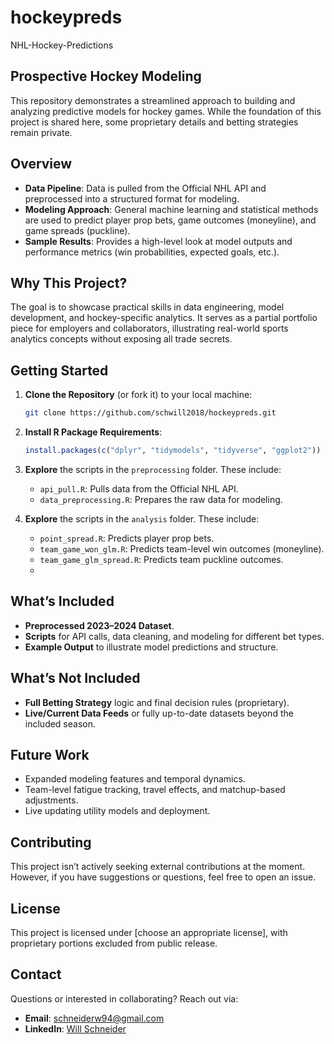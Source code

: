 # hockeypreds
NHL-Hockey-Predictions

## Prospective Hockey Modeling

This repository demonstrates a streamlined approach to building and analyzing predictive models for hockey games. While the foundation of this project is shared here, some proprietary details and betting strategies remain private.

## Overview

- **Data Pipeline**: Data is pulled from the Official NHL API and preprocessed into a structured format for modeling.
- **Modeling Approach**: General machine learning and statistical methods are used to predict player prop bets, game outcomes (moneyline), and game spreads (puckline).
- **Sample Results**: Provides a high-level look at model outputs and performance metrics (win probabilities, expected goals, etc.).

## Why This Project?

The goal is to showcase practical skills in data engineering, model development, and hockey-specific analytics. It serves as a partial portfolio piece for employers and collaborators, illustrating real-world sports analytics concepts without exposing all trade secrets.

## Getting Started

1. **Clone the Repository** (or fork it) to your local machine:

   ```bash
   git clone https://github.com/schwill2018/hockeypreds.git
   ```

2. **Install R Package Requirements**:

   ```r
   install.packages(c("dplyr", "tidymodels", "tidyverse", "ggplot2"))
   ```

3. **Explore** the scripts in the `preprocessing` folder. These include:
   - `api_pull.R`: Pulls data from the Official NHL API.
   - `data_preprocessing.R`: Prepares the raw data for modeling.  

4. **Explore** the scripts in the `analysis` folder. These include:
   - `point_spread.R`: Predicts player prop bets.
   - `team_game_won_glm.R`: Predicts team-level win outcomes (moneyline).
   - `team_game_glm_spread.R`: Predicts team puckline outcomes.
   - 
## What’s Included

- **Preprocessed 2023–2024 Dataset**.
- **Scripts** for API calls, data cleaning, and modeling for different bet types.
- **Example Output** to illustrate model predictions and structure.

## What’s Not Included

- **Full Betting Strategy** logic and final decision rules (proprietary).
- **Live/Current Data Feeds** or fully up-to-date datasets beyond the included season.

## Future Work

- Expanded modeling features and temporal dynamics.
- Team-level fatigue tracking, travel effects, and matchup-based adjustments.
- Live updating utility models and deployment.

## Contributing

This project isn’t actively seeking external contributions at the moment. However, if you have suggestions or questions, feel free to open an issue.

## License

This project is licensed under [choose an appropriate license], with proprietary portions excluded from public release.

## Contact

Questions or interested in collaborating? Reach out via:
- **Email**: [schneiderw94@gmail.com](mailto:schneiderw94@gmail.com)
- **LinkedIn**: [Will Schneider](https://www.linkedin.com/in/willschneider214/)
